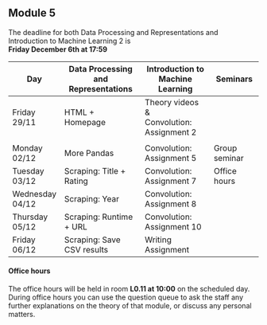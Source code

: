 
## Module 5

The deadline for both Data Processing and Representations and Introduction to Machine Learning 2 is<br>**Friday December 6th at 17:59**

| Day                | Data Processing<br>and Representations | Introduction to<br>Machine Learning | Seminars          |
| ------------------ | ---------------------------- | ----------------------------------- | --------------------------- |
| Friday<br>29/11    | HTML + Homepage              | Theory videos &<br>Convolution: Assignment 2 |                    |
|                    |                              |                                              |                    |
| Monday<br>02/12    | More Pandas                  | Convolution: Assignment 5           | Group seminar               |
| Tuesday<br>03/12   | Scraping: Title + Rating     | Convolution: Assignment 7           | Office hours                |
| Wednesday<br>04/12 | Scraping: Year               | Convolution: Assignment 8           |                             |
| Thursday<br>05/12  | Scraping: Runtime + URL      | Convolution: Assignment 10          |                             |
| Friday<br>06/12    | Scraping: Save CSV results   | Writing Assignment                  |                             |



#### Office hours

The office hours will be held in room **L0.11 at 10:00** on the scheduled day. During office hours you can use the question queue to ask the staff any further explanations on the theory of that module, or discuss any personal matters.

